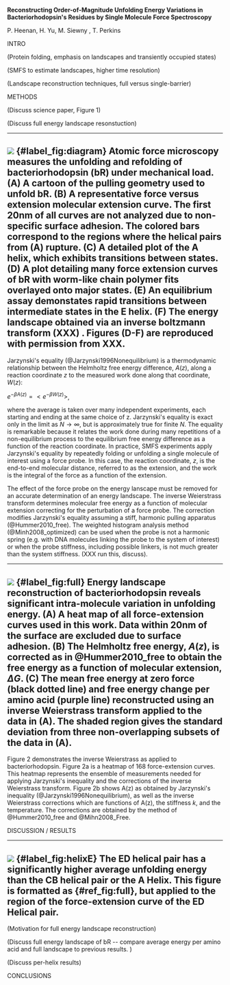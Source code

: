 **Reconstructing Order-of-Magnitude Unfolding Energy Variations in Bacteriorhodopsin's Residues by Single Molecule Force Spectroscopy**

P. Heenan, H. Yu, M. Siewny , T. Perkins


INTRO

(Protein folding, emphasis on landscapes and transiently occupied states)

(SMFS to estimate landscapes, higher time resolution)

(Landscape reconstruction techniques, full versus single-barrier)

METHODS

(Discuss science paper, Figure 1)

(Discuss full energy landscape resonstuction)


----
![](./Figures/diagram.png)
{#label_fig:diagram} Atomic force microscopy measures the unfolding and refolding of bacteriorhodopsin (bR) under mechanical load. **(A)** A cartoon of the pulling geometry used to unfold bR. **(B)** A representative force versus extension molecular extension curve. The first 20nm of all curves are not analyzed due to non-specific surface adhesion. The colored bars correspond to the regions where the helical pairs from (A) rupture. **(C)** A detailed plot of the A helix, which exhibits transitions between states. **(D)** A plot detailing many force extension curves of bR with worm-like chain polymer fits overlayed onto major states. **(E)** An equilibrium assay demonstates rapid transitions between intermediate states in the E helix. **(F)** The energy landscape obtained via an inverse boltzmann transform (XXX) . Figures (D-F) are reproduced with permission from XXX.
----

Jarzynski's equality (@Jarzynski1996Nonequilibrium) is a thermodynamic relationship between the Helmholtz free energy difference, $A(z)$, along a reaction coordinate $z$ to the measured work done along that coordinate, $W(z)$:

$e^{-\beta A(z)} = <e^{-\beta W(z)}>$,

where the average is taken over many independent experiments, each starting and ending at the same choice of z. Jarzynski's equality is exact only in the limit as $N \rightarrow \infty$, but is approximately true for finite $N$. The equality is remarkable because it relates the work done during many repetitions of a non-equilibrium process to the equilibrium free energy difference as a function of the reaction coordinate. In practice, SMFS experiments apply Jarzynski's equality by repeatedly folding or unfolding a single molecule of interest using a force probe. In this case, the reaction coordinate, $z$, is the end-to-end molecular distance, referred to as the extension, and the work is the integral of the force as a function of the extension.

The effect of the force probe on the energy lanscape must be removed for an accurate determination of an energy landscape. The inverse Weierstrass transform determines molecular free energy as a function of molecular extension correcting for the perturbation of a force probe. The correction modifies Jarzynski's equality assuming a stiff, harmonic pulling apparatus (@Hummer2010_free). The weighted histogram analysis method (@Minh2008_optimized) can be used when the probe is not a harmonic spring (e.g. with DNA molecules linking the probe to the system of interest) or when the probe stiffness, including possible linkers, is not much greater than the system stiffness. (XXX run this, discuss).


----
![](./Figures/iwt_diagram.png)
{#label_fig:full} Energy landscape reconstruction of bacteriorhodopsin reveals significant intra-molecule variation in unfolding energy.  **(A)** A heat map of all force-extension curves used in this work. Data within 20nm of the surface are excluded due to surface adhesion. **(B)** The Helmholtz free energy, $A(z)$, is corrected as in @Hummer2010_free to obtain the free energy as a function of molecular extension, $\Delta G$. **(C)** The mean free energy at zero force (black dotted line) and free energy change per amino acid (purple line) reconstructed using an inverse Weierstrass transform applied to the data in (A).  The shaded region gives the standard deviation from three non-overlapping subsets of the data in (A). 
----

Figure 2 demonstrates the inverse Weierstrass as applied to bacteriorhodopsin. Figure 2a is a heatmap of 168 force-extension curves. This heatmap represents the ensemble of measurements needed for applying Jarzynski's inequality and the corrections of the inverse Weierstrass transform. Figure 2b shows A(z) as obtained by Jarzynski's inequality (@Jarzynski1996Nonequilibrium), as well as the inverse Weierstrass corrections which are functions of A(z), the stiffness $k$, and the temperature. The corrections are obtained by the method of @Hummer2010_free and @Mihn2008_Free.

DISCUSSION / RESULTS


----
![](./Figures/gallery.png)
{#label_fig:helixE} The ED helical pair has a significantly higher average unfolding energy than the CB helical pair or the A Helix. This figure is formatted as {#ref_fig:full}, but applied to the region of the force-extension curve of the ED Helical pair.
----



(Motivation for full energy landscape reconstruction) 

(Discuss full energy landscape of bR -- compare average energy per amino acid and full landscape to previous results. )

(Discuss per-helix results)

CONCLUSIONS 

